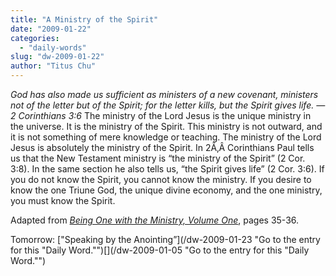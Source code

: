 ```yaml
---
title: "A Ministry of the Spirit"
date: "2009-01-22"
categories: 
  - "daily-words"
slug: "dw-2009-01-22"
author: "Titus Chu"
---
```


_God has also made us sufficient as ministers of a new covenant, ministers not of the letter but of the Spirit; for the letter kills, but the Spirit gives life. — 2 Corinthians 3:6_ The ministry of the Lord Jesus is the unique ministry in the universe. It is the ministry of the Spirit. This ministry is not outward, and it is not something of mere knowledge or teaching. The ministry of the Lord Jesus is absolutely the ministry of the Spirit. In 2Ã‚Â Corinthians Paul tells us that the New Testament ministry is “the ministry of the Spirit” (2 Cor. 3:8). In the same section he also tells us, “the Spirit gives life” (2 Cor. 3:6). If you do not know the Spirit, you cannot know the ministry. If you desire to know the one Triune God, the unique divine economy, and the one ministry, you must know the Spirit.

Adapted from [_Being One with the Ministry, Volume One_](/book-being-one-with-the-ministry-vol-1/ "Go to the entry for this book."), pages 35-36.

Tomorrow: ["Speaking by the Anointing”](/dw-2009-01-23 "Go to the entry for this "Daily Word."")[](/dw-2009-01-05 "Go to the entry for this "Daily Word."")
